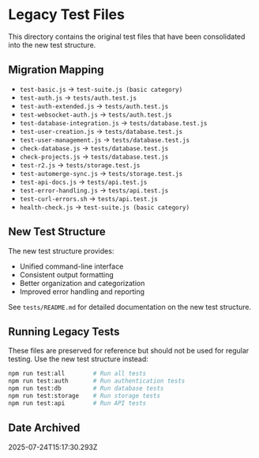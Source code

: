 # Legacy Test Files

This directory contains the original test files that have been consolidated into the new test structure.

## Migration Mapping

- `test-basic.js` → `test-suite.js (basic category)`
- `test-auth.js` → `tests/auth.test.js`
- `test-auth-extended.js` → `tests/auth.test.js`
- `test-websocket-auth.js` → `tests/auth.test.js`
- `test-database-integration.js` → `tests/database.test.js`
- `test-user-creation.js` → `tests/database.test.js`
- `test-user-management.js` → `tests/database.test.js`
- `check-database.js` → `tests/database.test.js`
- `check-projects.js` → `tests/database.test.js`
- `test-r2.js` → `tests/storage.test.js`
- `test-automerge-sync.js` → `tests/storage.test.js`
- `test-api-docs.js` → `tests/api.test.js`
- `test-error-handling.js` → `tests/api.test.js`
- `test-curl-errors.sh` → `tests/api.test.js`
- `health-check.js` → `test-suite.js (basic category)`

## New Test Structure

The new test structure provides:
- Unified command-line interface
- Consistent output formatting
- Better organization and categorization
- Improved error handling and reporting

See `tests/README.md` for detailed documentation on the new test structure.

## Running Legacy Tests

These files are preserved for reference but should not be used for regular testing.
Use the new test structure instead:

```bash
npm run test:all        # Run all tests
npm run test:auth       # Run authentication tests  
npm run test:db         # Run database tests
npm run test:storage    # Run storage tests
npm run test:api        # Run API tests
```

## Date Archived

2025-07-24T15:17:30.293Z
